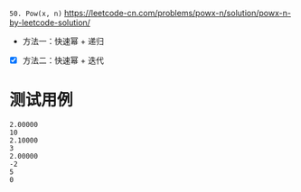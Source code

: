 
`50. Pow(x, n)` https://leetcode-cn.com/problems/powx-n/solution/powx-n-by-leetcode-solution/
- 方法一：快速幂 + 递归
- [x] 方法二：快速幂 + 迭代

# 测试用例

```
2.00000
10
2.10000
3
2.00000
-2
5
0
```
